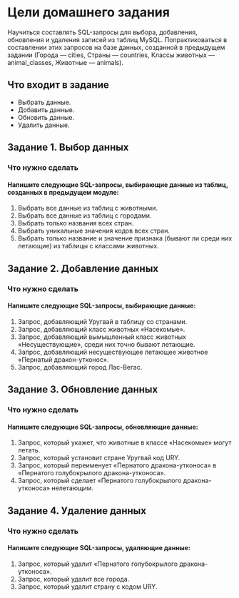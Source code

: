 # Цели домашнего задания
Научиться составлять SQL-запросы для выбора, добавления, обновления и удаления записей из таблиц MySQL.
Попрактиковаться в составлении этих запросов на базе данных, созданной в предыдущем задании (Города — cities, Страны — countries, Классы животных — animal_classes, Животные — animals).


## Что входит в задание
* Выбрать данные.
* Добавить данные.
* Обновить данные.
* Удалить данные.


## Задание 1. Выбор данных

### Что нужно сделать
#### Напишите следующие SQL-запросы, выбирающие данные из таблиц, созданных в предыдущем модуле:

1. Выбрать все данные из таблиц с животными.
2. Выбрать все данные из таблиц с городами.
3. Выбрать только названия всех стран.
4. Выбрать уникальные значения кодов всех стран.
5. Выбрать только название и значение признака (бывают ли среди них летающие) из таблицы с классами животных.


## Задание 2. Добавление данных

### Что нужно сделать
#### Напишите следующие SQL-запросы, выбирающие данные:

1. Запрос, добавляющий Уругвай в таблицу со странами.
2. Запрос, добавляющий класс животных «Насекомые».
3. Запрос, добавляющий вымышленный класс животных «Несуществующие», среди них точно бывают летающие.
4. Запрос, добавляющий несуществующее летающее животное «Пернатый дракон-утконос».
5. Запрос, добавляющий город Лас-Вегас.


## Задание 3. Обновление данных

### Что нужно сделать
#### Напишите следующие SQL-запросы, обновляющие данные:

1. Запрос, который укажет, что животные в классе «Насекомые» могут летать.
2. Запрос, который установит стране Уругвай код URY.
3. Запрос, который переименует «Пернатого дракона-утконоса» в «Пернатого голубокрылого дракона-утконоса».
4. Запрос, который сделает «Пернатого голубокрылого дракона-утконоса» нелетающим.


## Задание 4. Удаление данных

### Что нужно сделать
#### Напишите следующие SQL-запросы, удаляющие данные:

1. Запрос, который удалит «Пернатого голубокрылого дракона-утконоса».
2. Запрос, который удалит все города.
3. Запрос, который удалит страну с кодом URY.